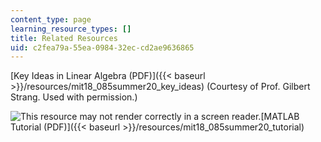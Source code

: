 ```yaml
---
content_type: page
learning_resource_types: []
title: Related Resources
uid: c2fea79a-55ea-0984-32ec-cd2ae9636865
---
```


[Key Ideas in Linear Algebra (PDF)]({{< baseurl >}}/resources/mit18_085summer20_key_ideas) (Courtesy of Prof. Gilbert Strang. Used with permission.)

![This resource may not render correctly in a screen reader.](/images/inacessible.gif)[MATLAB Tutorial (PDF)]({{< baseurl >}}/resources/mit18_085summer20_tutorial)